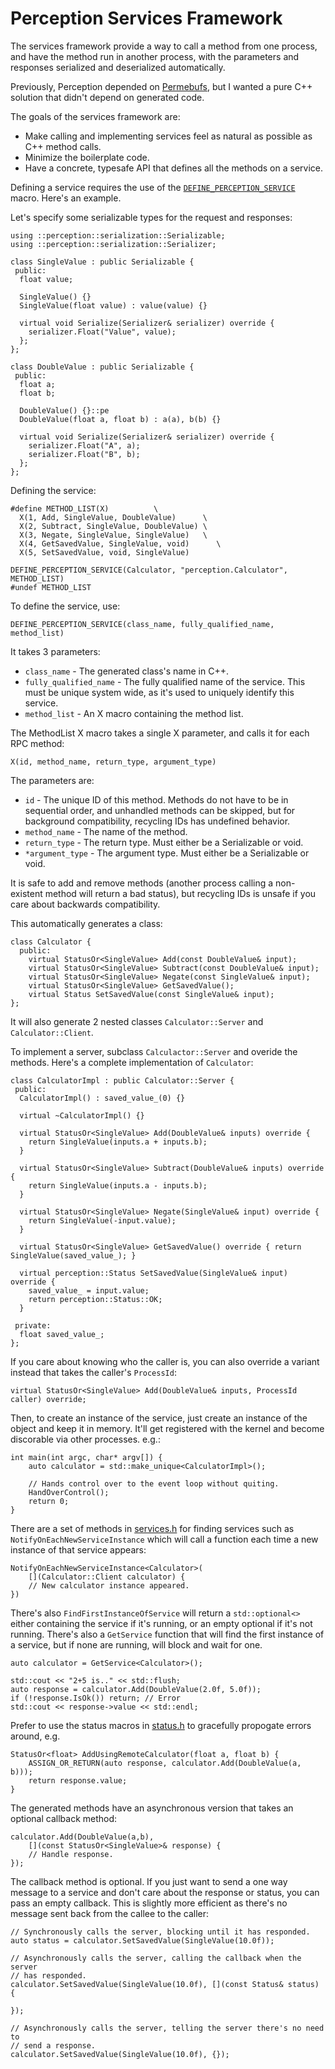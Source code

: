 # Perception Services Framework
The services framework provide a way to call a method from one process, and have the method run in another process, with the parameters and responses serialized and deserialized automatically.

Previously, Perception depended on [Permebufs](../../../../../Build/Permebuf.md), but I wanted a pure C++ solution that didn't depend on generated code.

The goals of the services framework are:
* Make calling and implementing services feel as natural as possible as C++ method calls.
* Minimize the boilerplate code.
* Have a concrete, typesafe API that defines all the methods on a service.

Defining a service requires the use of the [`DEFINE_PERCEPTION_SERVICE`](service_macros.h) macro. Here's an example.

Let's specify some serializable types for the request and responses:
```
using ::perception::serialization::Serializable;
using ::perception::serialization::Serializer;

class SingleValue : public Serializable {
 public:
  float value;

  SingleValue() {}
  SingleValue(float value) : value(value) {}

  virtual void Serialize(Serializer& serializer) override {
    serializer.Float("Value", value);
  };
};

class DoubleValue : public Serializable {
 public:
  float a;
  float b;

  DoubleValue() {}::pe
  DoubleValue(float a, float b) : a(a), b(b) {}

  virtual void Serialize(Serializer& serializer) override {
    serializer.Float("A", a);
    serializer.Float("B", b);
  };
};
```

Defining the service:
```
#define METHOD_LIST(X)          \
  X(1, Add, SingleValue, DoubleValue)      \
  X(2, Subtract, SingleValue, DoubleValue) \
  X(3, Negate, SingleValue, SingleValue)   \
  X(4, GetSavedValue, SingleValue, void)      \
  X(5, SetSavedValue, void, SingleValue)

DEFINE_PERCEPTION_SERVICE(Calculator, "perception.Calculator", METHOD_LIST)
#undef METHOD_LIST
```

To define the service, use:
```
DEFINE_PERCEPTION_SERVICE(class_name, fully_qualified_name, method_list)
```

It takes 3 parameters:
 * `class_name` - The generated class's name in C++.
 * `fully_qualified_name` - The fully qualified name of the service. This must be unique system wide, as it's used to uniquely identify this service.
 * `method_list` - An X macro containing the method list.

The MethodList X macro takes a single X parameter, and calls it for each RPC method:
```
X(id, method_name, return_type, argument_type)
```

The parameters are:
* `id` - The unique ID of this method. Methods do not have to be in sequential order, and unhandled methods can be skipped, but for background compatibility, recycling IDs has undefined behavior.
* `method_name` - The name of the method.
* `return_type` - The return type. Must either be a Serializable or void.
* `*argument_type` - The argument type. Must either be a Serializable or void.

It is safe to add and remove methods (another process calling a non-existent method will return a bad status), but recycling IDs is unsafe if you care about backwards compatibility.

This automatically generates a class:
```
class Calculator {
  public:
    virtual StatusOr<SingleValue> Add(const DoubleValue& input);
    virtual StatusOr<SingleValue> Subtract(const DoubleValue& input);
    virtual StatusOr<SingleValue> Negate(const SingleValue& input);
    virtual StatusOr<SingleValue> GetSavedValue();
    virtual Status SetSavedValue(const SingleValue& input);
};
```

It will also generate 2 nested classes `Calculator::Server` and `Calculator::Client`.

To implement a server, subclass `Calculactor::Server` and overide the methods. Here's a complete implementation of `Calculator`:

```
class CalculatorImpl : public Calculator::Server {
 public:
  CalculatorImpl() : saved_value_(0) {}

  virtual ~CalculatorImpl() {}

  virtual StatusOr<SingleValue> Add(DoubleValue& inputs) override {
    return SingleValue(inputs.a + inputs.b);
  }

  virtual StatusOr<SingleValue> Subtract(DoubleValue& inputs) override {
    return SingleValue(inputs.a - inputs.b);
  }

  virtual StatusOr<SingleValue> Negate(SingleValue& input) override {
    return SingleValue(-input.value);
  }

  virtual StatusOr<SingleValue> GetSavedValue() override { return SingleValue(saved_value_); }

  virtual perception::Status SetSavedValue(SingleValue& input) override {
    saved_value_ = input.value;
    return perception::Status::OK;
  }

 private:
  float saved_value_;
};
```

If you care about knowing who the caller is, you can also override a variant instead that takes the caller's `ProcessId`:
```
virtual StatusOr<SingleValue> Add(DoubleValue& inputs, ProcessId caller) override;
```

Then, to create an instance of the service, just create an instance of the object and keep it in memory. It'll get registered with the kernel and become discorable via other processes. e.g.:

```
int main(int argc, char* argv[]) {
    auto calculator = std::make_unique<CalculatorImpl>();

    // Hands control over to the event loop without quiting.
    HandOverControl();
    return 0;
}
```

There are a set of methods in [services.h](services.h) for finding services such as `NotifyOnEachNewServiceInstance` which will call a function each time a new instance of that service appears:

```
NotifyOnEachNewServiceInstance<Calculator>(
    [](Calculator::Client calculator) {
    // New calculator instance appeared.
})
```

There's also `FindFirstInstanceOfService` will return a `std::optional<>` either containing the service if it's running, or an empty optional if it's not running. There's also a `GetService` function that will find the first instance of a service, but if none are running, will block and wait for one.

```
auto calculator = GetService<Calculator>();

std::cout << "2+5 is.." << std::flush;
auto response = calculator.Add(DoubleValue(2.0f, 5.0f));
if (!response.IsOk()) return; // Error
std::cout << response->value << std::endl;
```

Prefer to use the status macros in [status.h](../status.h) to gracefully propogate errors around, e.g.

```
StatusOr<float> AddUsingRemoteCalculator(float a, float b) {
    ASSIGN_OR_RETURN(auto response, calculator.Add(DoubleValue(a, b)));
    return response.value;
}
```

The generated methods have an asynchronous version that takes an optional callback method:
```
calculator.Add(DoubleValue(a,b),
    [](const StatusOr<SingleValue>& response) {
    // Handle response.
});
```

The callback method is optional. If you just want to send a one way message to a service and don't care about the response or status, you can pass an empty callback. This is slightly more efficient as there's no message sent back from the callee to the caller:

```
// Synchronously calls the server, blocking until it has responded.
auto status = calculator.SetSavedValue(SingleValue(10.0f));

// Asynchronously calls the server, calling the callback when the server
// has responded.
calculator.SetSavedValue(SingleValue(10.0f), [](const Status& status) {

});

// Asynchronously calls the server, telling the server there's no need to
// send a response.
calculator.SetSavedValue(SingleValue(10.0f), {});
```
